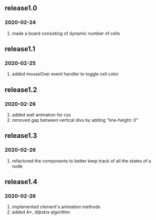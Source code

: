 ## release1.0
### 2020-02-24
1. made a board consisting of dynamic number of cells

## release1.1
### 2020-02-25
1. added mouseOver event handler to toggle cell color

## release1.2

### 2020-02-26

1. added wall animation for css 
2. removed gap between vertical divs by adding "line-height: 0"

## release1.3

### 2020-02-26

1. refactored the components to better keep track of all the states of a node

## release1.4

### 2020-02-26

1. implemented clement's animation methods 
2. added A*, dijkstra algorithm